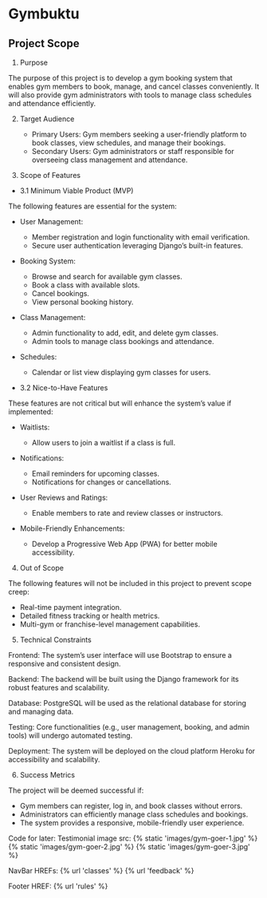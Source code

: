 # Gymbuktu

## Project Scope

1. Purpose

  The purpose of this project is to develop a gym booking system that enables gym members to book, manage, and cancel classes conveniently. It will also provide gym administrators with tools to manage class schedules and attendance efficiently.

2. Target Audience

    - Primary Users: Gym members seeking a user-friendly platform to book classes, view schedules, and manage their bookings.
    - Secondary Users: Gym administrators or staff responsible for overseeing class management and attendance.

3. Scope of Features

  - 3.1 Minimum Viable Product (MVP)

  The following features are essential for the system:

  - User Management:

    - Member registration and login functionality with email verification.
    - Secure user authentication leveraging Django’s built-in features.

  - Booking System:

    - Browse and search for available gym classes.
    - Book a class with available slots.
    - Cancel bookings.
    - View personal booking history.

  - Class Management:

    - Admin functionality to add, edit, and delete gym classes.
    - Admin tools to manage class bookings and attendance.

  - Schedules:

    - Calendar or list view displaying gym classes for users.

  - 3.2 Nice-to-Have Features

  These features are not critical but will enhance the system’s value if implemented:

  - Waitlists:

    - Allow users to join a waitlist if a class is full.

  - Notifications:

    - Email reminders for upcoming classes.
    - Notifications for changes or cancellations.

  - User Reviews and Ratings:

    - Enable members to rate and review classes or instructors.

  - Mobile-Friendly Enhancements:

    - Develop a Progressive Web App (PWA) for better mobile accessibility.

4. Out of Scope

  The following features will not be included in this project to prevent scope creep:

  - Real-time payment integration.
  - Detailed fitness tracking or health metrics.
  - Multi-gym or franchise-level management capabilities.

5. Technical Constraints

  Frontend: The system’s user interface will use Bootstrap to ensure a responsive and consistent design.

  Backend: The backend will be built using the Django framework for its robust features and scalability.

  Database: PostgreSQL will be used as the relational database for storing and managing data.

  Testing: Core functionalities (e.g., user management, booking, and admin tools) will undergo automated testing.

  Deployment: The system will be deployed on the cloud platform Heroku for accessibility and scalability.

6. Success Metrics

  The project will be deemed successful if:

  - Gym members can register, log in, and book classes without errors.
  - Administrators can efficiently manage class schedules and bookings.
  - The system provides a responsive, mobile-friendly user experience.


Code for later:
Testimonial image src:
{% static 'images/gym-goer-1.jpg' %}
{% static 'images/gym-goer-2.jpg' %}
{% static 'images/gym-goer-3.jpg' %}

NavBar HREFs:
{% url 'classes' %}
{% url 'feedback' %}


Footer HREF:
{% url 'rules' %}
